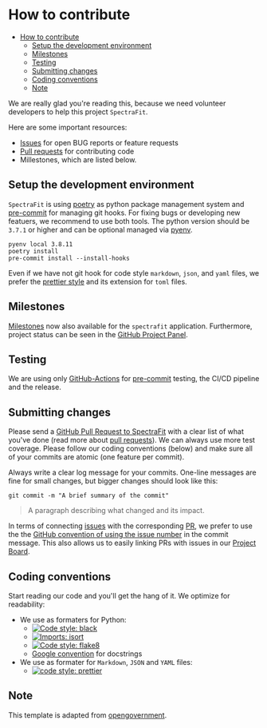 # How to contribute

- [How to contribute](#how-to-contribute)
  - [Setup the development environment](#setup-the-development-environment)
  - [Milestones](#milestones)
  - [Testing](#testing)
  - [Submitting changes](#submitting-changes)
  - [Coding conventions](#coding-conventions)
  - [Note](#note)

We are really glad you're reading this, because we need volunteer developers to
help this project `SpectraFit`.

Here are some important resources:

- [Issues](https://github.com/Anselmoo/spectrafit/issues) for open BUG reports
  or feature requests
- [Pull requests](https://github.com/Anselmoo/spectrafit/pulls) for contributing
  code
- Millestones, which are listed below.

## Setup the development environment

`SpectraFit` is using [poetry][4] as python package management system and
[pre-commit][5] for managing git hooks. For fixing bugs or developing new
featuers, we recommend to use both tools. The python version should be `3.7.1`
or higher and can be optional managed via [pyenv][6].

```terminal
pyenv local 3.8.11
poetry install
pre-commit install --install-hooks
```

Even if we have not git hook for code style `markdown`, `json`, and `yaml`
files, we prefer the [prettier style][7] and its extension for `toml` files.

## Milestones

[Milestones][10] now also available for the `spectrafit` application.
Furthermore, project status can be seen in the [GitHub Project Panel][13].

## Testing

We are using only [GitHub-Actions][1] for [pre-commit][5] testing, the CI/CD
pipeline and the release.

## Submitting changes

Please send a [GitHub Pull Request to SpectraFit][9] with a clear list of what
you've done (read more about
[pull requests](http://help.github.com/pull-requests/)). We can always use more
test coverage. Please follow our coding conventions (below) and make sure all of
your commits are atomic (one feature per commit).

Always write a clear log message for your commits. One-line messages are fine
for small changes, but bigger changes should look like this:

```shell
git commit -m "A brief summary of the commit"
```

> A paragraph describing what changed and its impact.

In terms of connecting [issues][11] with the corresponding [PR][9], we prefer to
use the the [GitHub convention of using the issue number][12] in the commit
message. This also allows us to easily linking PRs with issues in our [Project
Board][13].

## Coding conventions

Start reading our code and you'll get the hang of it. We optimize for
readability:

- We use as formaters for Python:
  - [![Code style: black](https://img.shields.io/badge/code%20style-black-000000.svg)](https://github.com/psf/black)
  - [![Imports: isort](https://img.shields.io/badge/%20imports-isort-%231674b1?style=flat&labelColor=ef8336)](https://pycqa.github.io/isort/)
  - [![Code style: flake8](https://img.shields.io/badge/code%20style-flake8-brightgreen.svg)](https://flake8.pycqa.org/en/latest/)
  - [Google convention][2] for docstrings
- We use as formater for `Markdown`, `JSON` and `YAML` files:
  - [![code style: prettier](https://img.shields.io/badge/code_style-prettier-ff69b4.svg?style=flat-square&logo=prettier)](https://github.com/prettier/prettier)

## Note

This template is adapted from [opengovernment][3].

[1]: https://github.com/Anselmoo/spectrafit/actions
[2]: https://google.github.io/styleguide/pyguide.html
[3]: https://github.com/opengovernment/opengovernment/blob/main/CONTRIBUTING.md
[4]: https://python-poetry.org
[5]: https://pre-commit.com
[6]: https://github.com/pyenv/pyenv
[7]: https://prettier.io
[8]: https://lmfit.github.io/lmfit-py/fitting.html
[9]: https://github.com/Anselmoo/spectrafit/pulls
[10]: https://github.com/Anselmoo/spectrafit/milestones
[11]: https://github.com/Anselmoo/spectrafit/issues
[12]: https://docs.github.com/en/issues/tracking-your-work-with-issues/linking-a-pull-request-to-an-issue
[13]: https://github.com/Anselmoo/spectrafit/projects/1
